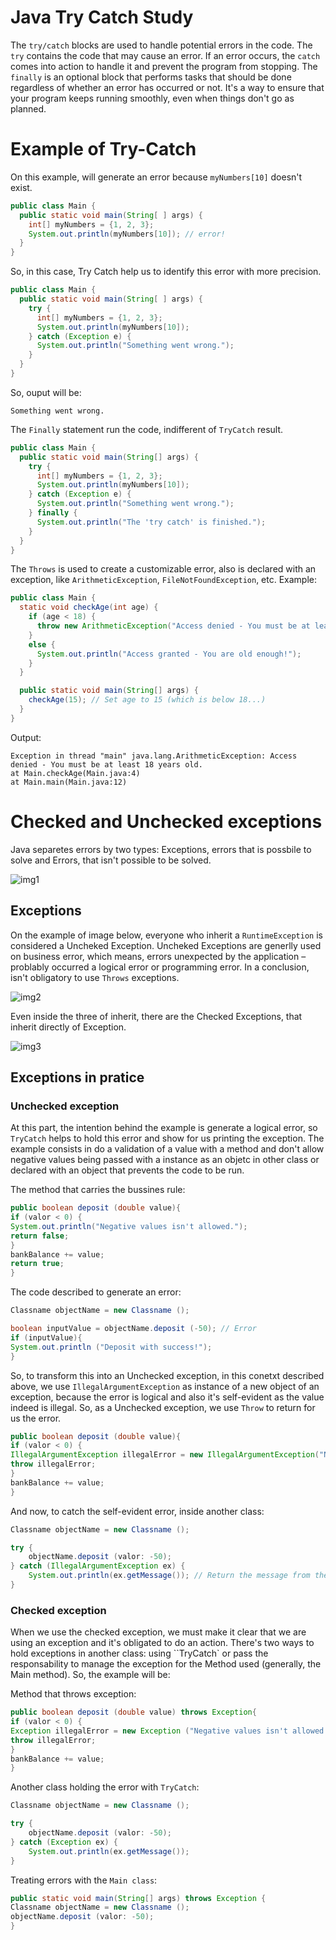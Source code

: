 # Java Try Catch Study
The `try/catch` blocks are used to handle potential errors in the code. The `try` contains the code that may cause an error. If an error occurs, the `catch` comes into action to handle it and prevent the program from stopping. The `finally` is an optional block that performs tasks that should be done regardless of whether an error has occurred or not. It's a way to ensure that your program keeps running smoothly, even when things don't go as planned.

# Example of Try-Catch

On this example, will generate an error because `myNumbers[10]` doesn't exist.

```java
public class Main {
  public static void main(String[ ] args) {
    int[] myNumbers = {1, 2, 3};
    System.out.println(myNumbers[10]); // error!
  }
}
```

So, in this case, Try Catch help us to identify this error with more precision.

```java
public class Main {
  public static void main(String[ ] args) {
    try {
      int[] myNumbers = {1, 2, 3};
      System.out.println(myNumbers[10]);
    } catch (Exception e) {
      System.out.println("Something went wrong.");
    }
  }
}
```

So, ouput will be: 

    Something went wrong.

The `Finally` statement run the code, indifferent of `TryCatch` result.

```java
public class Main {
  public static void main(String[] args) {
    try {
      int[] myNumbers = {1, 2, 3};
      System.out.println(myNumbers[10]);
    } catch (Exception e) {
      System.out.println("Something went wrong.");
    } finally {
      System.out.println("The 'try catch' is finished.");
    }
  }
}
```

The `Throws` is used to create a customizable error, also is declared with an exception, like `ArithmeticException`, `FileNotFoundException`, etc. Example:

```java
public class Main {
  static void checkAge(int age) {
    if (age < 18) {
      throw new ArithmeticException("Access denied - You must be at least 18 years old.");
    }
    else {
      System.out.println("Access granted - You are old enough!");
    }
  }

  public static void main(String[] args) {
    checkAge(15); // Set age to 15 (which is below 18...)
  }
}
```

Output:

    Exception in thread "main" java.lang.ArithmeticException: Access denied - You must be at least 18 years old.
    at Main.checkAge(Main.java:4)
    at Main.main(Main.java:12)

# Checked and Unchecked exceptions

Java separetes errors by two types: Exceptions, errors that is possbile to solve and Errors, that isn't possible to be solved.

![img1](https://github.com/LuanTMoura/Study-Exceptions/assets/106880830/ba7e0b27-0755-4450-90b5-9f98c07365fe)

## Exceptions

On the example of image below, everyone who inherit a `RuntimeException` is considered a Uncheked Exception. Uncheked Exceptions are generlly used on business error, which means, errors unexpected by the application – problably occurred a logical error or programming error. In a conclusion, isn't obligatory to use `Throws` exceptions.

![img2](https://github.com/LuanTMoura/Study-Exceptions/assets/106880830/8f54fd69-300b-4fbf-a24f-fa199bf2f440)

Even inside the three of inherit, there are the Checked Exceptions, that inherit directly of Exception.

![img3](https://github.com/LuanTMoura/Study-Exceptions/assets/106880830/e4d846ed-4013-45fc-9314-e791e3860b11)

## Exceptions in pratice


### Unchecked exception

At this part, the intention behind the example is generate a logical error, so `TryCatch` helps to hold this error and show for us printing the exception. The example consists in do a validation of a value with a method and don't allow negative values being passed with a instance as an objetc in other class or declared with an object that prevents the code to be run.

The method that carries the bussines rule:
```java
public boolean deposit (double value){
if (valor < 0) {
System.out.println("Negative values isn't allowed.");
return false;
}
bankBalance += value;
return true;
}
```
The code described to generate an error:

```java
Classname objectName = new Classname ();

boolean inputValue = objectName.deposit (-50); // Error
if (inputValue){
System.out.println ("Deposit with success!");
}
```

So, to transform this into an Unchecked exception, in this conetxt described above, we use `IllegalArgumentException` as instance of a new object of an exception, because the error is logical and also it's self-evident as the value indeed is illegal. So, as a Unchecked exception, we use `Throw` to return for us the error.

```java
public boolean deposit (double value){
if (valor < 0) {
IllegalArgumentException illegalError = new IllegalArgumentException("Negative values isn't allowed.");
throw illegalError;
}
bankBalance += value;
}
```

And now, to catch the self-evident error, inside another class:

```java
Classname objectName = new Classname ();

try {
    objectName.deposit (valor: -50); 
} catch (IllegalArgumentException ex) { 
    System.out.println(ex.getMessage()); // Return the message from the method
}

```

### Checked exception

When we use the checked exception, we must make it clear that we are using an exception and it's obligated to do an action. There's two ways to hold exceptions in another class: using ``TryCatch` or pass the responsability to manage the exception for the Method used (generally, the Main method). So, the example will be:

Method that throws exception:
```java
public boolean deposit (double value) throws Exception{
if (valor < 0) {
Exception illegalError = new Exception ("Negative values isn't allowed.");
throw illegalError;
}
bankBalance += value;
}
```

Another class holding the error with `TryCatch`:
```java
Classname objectName = new Classname ();

try {
    objectName.deposit (valor: -50); 
} catch (Exception ex) { 
    System.out.println(ex.getMessage());
}
```

Treating errors with the `Main class`:

```java
public static void main(String[] args) throws Exception {
Classname objectName = new Classname ();
objectName.deposit (valor: -50);    
}
```
